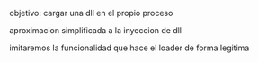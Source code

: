 objetivo: cargar una dll en el propio proceso

aproximacion simplificada a la inyeccion de dll

imitaremos la funcionalidad que hace el loader de forma legitima